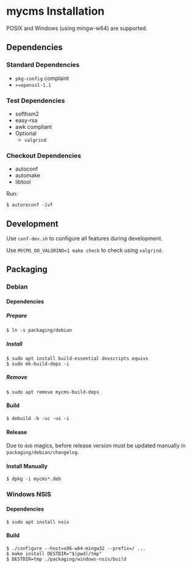 # mycms Installation

POSIX and Windows (using mingw-w64) are supported.

## Dependencies

### Standard Dependencies

* `pkg-config` complaint
* `>=openssl-1.1`

### Test Dependencies

* softhsm2
* easy-rsa
* awk compliant
* Optional
  * `valgrind`

### Checkout Dependencies

* autoconf
* automake
* libtool

Run:

```
$ autoreconf -ivf
```

## Development

Use `conf-dev.sh` to configure all features during development.

Use `MYCMS_DO_VALGRIND=1 make check` to check using `valgrind`.

## Packaging

### Debian

#### Dependencies

##### Prepare

```
$ ln -s packaging/debian
```

##### Install

```
$ sudo apt install build-essential devscripts equivs
$ sudo mk-build-deps -i
```

##### Remove

```
$ sudo apt remove mycms-build-deps
```

#### Build

```
$ debuild -b -uc -us -i
```

#### Release

Due to `deb` magics, before release version must be updated manually in `packaging/debian/changelog`.

#### Install Manually

```
$ dpkg -i mycms*.deb
```

### Windows NSIS

#### Dependencies

```
$ sudo apt install nsis
```

#### Build

```
$ ./configure --host=x86-w64-mingw32 --prefix=/ ...
$ make install DESTDIR="$(pwd)/tmp"
$ DESTDIR=tmp ./packaging/windows-nsis/build
```
